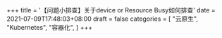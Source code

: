 +++
title = '【问题小排查】关于device or Resource Busy如何排查'
date = 2021-07-09T17:48:03+08:00
draft = false
categories = [
    "云原生",
    "Kubernetes",
    "容器化",
]
+++
